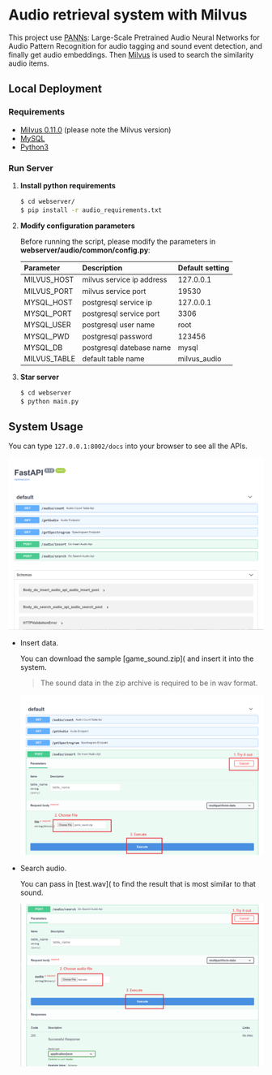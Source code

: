 # Audio retrieval system with Milvus

This project use [PANNs](https://github.com/qiuqiangkong/audioset_tagging_cnn): Large-Scale Pretrained Audio Neural Networks for Audio Pattern Recognition for audio tagging and sound event detection, and finally get audio embeddings. Then [Milvus](https://milvus.io/docs/v0.11.0/overview.md) is used to search the similarity audio items.

## Local Deployment

### Requirements

- [Milvus 0.11.0](https://milvus.io/docs/v0.11.0/milvus_docker-cpu.md) (please note the Milvus version)
- [MySQL](https://hub.docker.com/r/mysql/mysql-server)
- [Python3](https://www.python.org/downloads/)

### Run Server

1. **Install python requirements**

   ```bash
   $ cd webserver/
   $ pip install -r audio_requirements.txt
   ```

2. **Modify configuration parameters**

   Before running the script, please modify the parameters in **webserver/audio/common/config.py**:

   | Parameter    | Description               | Default setting |
   | ------------ | ------------------------- | --------------- |
   | MILVUS_HOST  | milvus service ip address | 127.0.0.1       |
   | MILVUS_PORT  | milvus service port       | 19530           |
   | MYSQL_HOST   | postgresql service ip     | 127.0.0.1       |
   | MYSQL_PORT   | postgresql service port   | 3306            |
   | MYSQL_USER   | postgresql user name      | root            |
   | MYSQL_PWD    | postgresql password       | 123456          |
   | MYSQL_DB     | postgresql datebase name  | mysql           |
   | MILVUS_TABLE | default table name        | milvus_audio    |

3. **Star server**

   ```bash
   $ cd webserver
   $ python main.py
   ```

## System Usage

You can type `127.0.0.1:8002/docs` into your browser to see all the APIs.

![](./pic/all_API.png)

- Insert data.

  You can download the sample [game_sound.zip]( and insert it into the system.

  > The sound data in the zip archive is required to be in wav format.

  ![](./pic/insert.png)

- Search audio.

  You can pass in [test.wav]( to find the result that is most similar to that sound.
  
  ![](./pic/search.png)